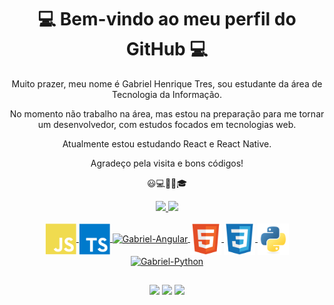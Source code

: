 <div align="center">

  # :computer: Bem-vindo ao meu perfil do GitHub :computer:

  Muito prazer, meu nome é Gabriel Henrique Tres, sou estudante da área de Tecnologia da Informação.

  No momento não trabalho na área, mas estou na preparação para me tornar um desenvolvedor, com estudos focados em tecnologias web.
  
  Atualmente estou estudando React e React Native.

  Agradeço pela visita e bons códigos!

  :smiley::computer::iphone::musical_note::mortar_board:
</div>

<div align="center">
  <a href="https://github.com/gabrielhtres">
  <img height="180em" src="https://github-readme-stats.vercel.app/api?username=gabrielhtres&show_icons=true&theme=great-gatsby&include_all_commits=true&count_private=true"/>
  <img height="180em" src="https://github-readme-stats.vercel.app/api/top-langs/?username=gabrielhtres&layout=compact&langs_count=7&theme=great-gatsby"/>
</div>
<div align="center" style="display: inline_block"><br>
  <img align="center" alt="Gabriel-Js" height="50" width="50" src="https://raw.githubusercontent.com/devicons/devicon/master/icons/javascript/javascript-plain.svg">
  <img align="center" alt="Gabriel-Ts" height="50" width="50" src="https://raw.githubusercontent.com/devicons/devicon/master/icons/typescript/typescript-plain.svg">
  <img align="center" alt="Gabriel-Angular" height="50" width="50" src="https://cdn.jsdelivr.net/gh/devicons/devicon/icons/angularjs/angularjs-original.svg" />
  <img align="center" alt="Gabriel-HTML" height="50" width="50" src="https://raw.githubusercontent.com/devicons/devicon/master/icons/html5/html5-original.svg">
  <img align="center" alt="Gabriel-CSS" height="50" width="50" src="https://raw.githubusercontent.com/devicons/devicon/master/icons/css3/css3-original.svg">
  <img align="center" alt="Gabriel-Python" height="50" width="50" src="https://raw.githubusercontent.com/devicons/devicon/master/icons/python/python-original.svg">
   <img align="center" alt="Gabriel-Python" height="50" width="50" src="https://cdn.jsdelivr.net/gh/devicons/devicon/icons/nodejs/nodejs-original.svg" />
</div>
  
  ##
 
<div align="center"> 
  <a href="https://www.linkedin.com/in/gabrielhtres/" target="_blank"><img src="https://img.shields.io/badge/-LinkedIn-%230077B5?style=for-the-badge&logo=linkedin&logoColor=white" target="_blank"></a> 
  <a href="https://instagram.com/gabrielhtres" target="_blank"><img src="https://img.shields.io/badge/-Instagram-%23E4405F?style=for-the-badge&logo=instagram&logoColor=white" target="_blank"></a>
  <a href = "mailto:gabrielhtres@gmail.com"><img src="https://img.shields.io/badge/-Gmail-%23333?style=for-the-badge&logo=gmail&logoColor=white" target="_blank"></a>
</div>
